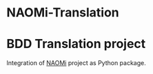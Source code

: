 # NAOMi-Translation

# BDD Translation project
Integration of [NAOMi](https://pubmed.ncbi.nlm.nih.gov/33839190/) project as Python package. 

